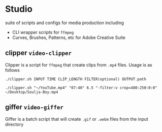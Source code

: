 # Studio

suite of scripts and configs for media production including

- CLI wrapper scripts for `ffmpeg`
- Curves, Brushes, Patterns, etc for Adobe Creative Suite

## clipper `video-clipper`
Clipper is a script for `ffmpeg` that create clips from `.mp4` files. Usage is as follows

`./clipper.sh INPUT TIME CLIP_LENGTH FILTER(optional) OUTPUT.path`

`./clipper.sh "~/YouTube.mp4" "07:40" 6.5 "-filter:v crop=480:250:0:0" ~/Desktop/Soulja-Boy.mp4`

## giffer `video-giffer`
Giffer is a batch script that will create `.gif` or `.webm` files from the input directory

